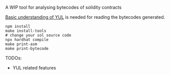 A WIP tool for analysing bytecodes of solidity contracts

[Basic understanding of YUL](https://docs.soliditylang.org/en/v0.8.10/yul.html#complete-erc20-example) is needed for reading the bytecodes generated.

```
npm install
make install-tools
# change your sol source code
npx hardhat compile
make print-asm
make print-bytecode
```

TODOs:
* YUL related features


